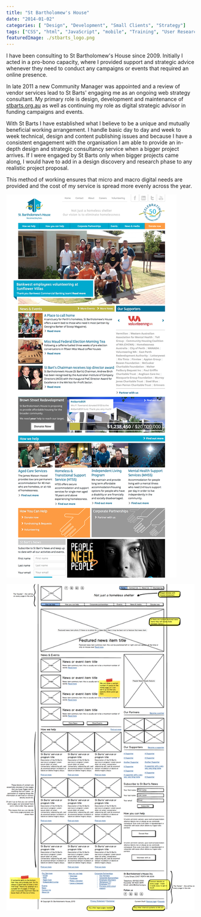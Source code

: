 ```yaml
---
title: "St Bartholomew's House"
date: "2014-01-02"
categories: [ "Design", "Development", "Small Clients", "Strategy"]
tags: ["CSS", "html", "JavaScript", "mobile", "Training", "User Research", "Visual Design", "wordpress"]
featuredImage: ./stbarts_logo.png
---
```


I have been consulting to St Bartholomew's House since 2009. Initially I acted in a pro-bono capacity, where I provided support and strategic advice whenever they need to conduct any campaigns or events that required an online presence.

In late 2011 a new Community Manager was appointed and a review of vendor services lead to St Barts' engaging me as an ongoing web strategy consultant. My primary role is design, development and maintenance of [stbarts.org.au](http://stbarts.org.au) as well as continuing my role as digital strategic advisor in funding campaigns and events.

With St Barts I have established what I believe to be a unique and mutually beneficial working arrangement. I handle basic day to day and week to week technical, design and content publishing issues and because I have a consistent engagement with the organisation I am able to provide an in-depth design and strategic consultancy service when a bigger project arrives. If I were engaged by St Barts only when bigger projects came along, I would have to add in a design discovery and research phase to any realistic project proposal.

This method of working ensures that micro and macro digital needs are provided and the cost of my service is spread more evenly across the year.


![](./hp_mockup.png) 

![](./stbarts_home.png) 
